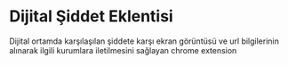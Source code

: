 # Dijital Şiddet Eklentisi  

Dijital ortamda karşılaşılan şiddete karşı ekran görüntüsü ve url bilgilerinin alınarak ilgili kurumlara iletilmesini sağlayan chrome extension
